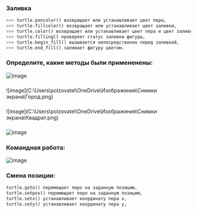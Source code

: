 ### Заливка
```python
>>> turtle.pencolor() возвращает или устанавливает цвет пера,
>>> turtle.fillcolor() возвращает или устанавливает цвет заливки,
>>> turtle.color() возвращает или устанавливает цвет пера и цвет заливки,
>>> turtle.filling() проверяет статус заливки фигуры,
>>> turtle.begin_fill() вызывается непосредственно перед заливкой,
>>> turtle.end_fill() заливает фигуру цветом.
```




### Определите, какие методы были примененены:
![image](https://opentechschool.github.io/python-beginners/en/_images/rectangle.png)



###
![image](C:\Users\polzovatel\OneDrive\Изображения\Снимки экрана\Город.png)




###
![image](C:\Users\polzovatel\OneDrive\Изображения\Снимки экрана\Квадрат.png)




###
![image](https://media.geeksforgeeks.org/wp-content/uploads/20200617210311/star.gif)




### Командная работа:
![image](https://ds02.infourok.ru/uploads/ex/08bd/00049c9c-f9500d10/hello_html_m43930522.png)


### Смена позиции:
```python
turtle.goto() перемещает перо на заданную позицию,
turtle.setpos() перемещает перо на заданную позицию,
turtle.setx() устанавливает координату пера x,
turtle.sety() устанавливает координату пера y,
```
